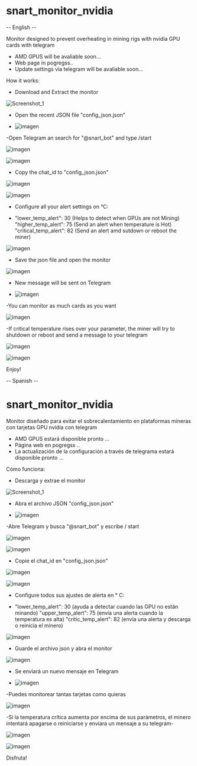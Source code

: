 # snart_monitor_nvidia
-- English --

Monitor designed to prevent overheating in mining rigs with nvidia GPU cards with telegram

- AMD GPUS will be avaliable soon...
- Web page in pogregss..
- Update settings via telegram will be avaliable soon...

How it works:
- Download and Extract the monitor

![Screenshot_1](https://user-images.githubusercontent.com/89432902/130544349-65aa82e8-090b-4066-9390-629edf481e2a.png)

- Open the recent JSON file "config_json.json"

- ![imagen](https://user-images.githubusercontent.com/89432902/130544516-268ba585-57ce-40b0-86c8-5961b17311ac.png)

-Open Telegram an search for "@snart_bot" and type /start

![imagen](https://user-images.githubusercontent.com/89432902/130544628-4e79bbdc-a125-4dc0-971e-60fb271894ac.png)

![imagen](https://user-images.githubusercontent.com/89432902/130544955-dd44b1fc-c505-46b7-b827-4042c208b914.png)

- Copy the chat_id to "config_json.json" 

![imagen](https://user-images.githubusercontent.com/89432902/130545049-91506546-7326-4d45-b9d4-e07678c79612.png)

![imagen](https://user-images.githubusercontent.com/89432902/130545108-18faaa62-df07-4235-a471-a34aa5b19092.png)

- Configure all your alert settings on °C:

-   "lower_temp_alert": 30 (Helps to detect when GPUs are not Mining)
    "higher_temp_alert": 75 (Send an alert when temperature is Hot)
    "critical_temp_alert": 82 (Send an alert amd sutdown or reboot the miner)
    
 ![imagen](https://user-images.githubusercontent.com/89432902/130545296-88515c26-b2d1-4efe-baef-01d1396e574d.png)
 
- Save the json file and open the monitor

![imagen](https://user-images.githubusercontent.com/89432902/130545502-9ba3c6ae-185d-4676-9488-ea7c2c81a026.png)

- New message will be sent on Telegram

-  ![imagen](https://user-images.githubusercontent.com/89432902/130545558-20d52840-0791-4941-b674-e8996aca8598.png)

-You can monitor as much cards as you want

![imagen](https://user-images.githubusercontent.com/89432902/130545687-a87cce15-08da-4610-a608-fcaa32832184.png)

-If critical temperature rises over your parameter, the miner will try to shutdown or reboot and send a message to your telegram

![imagen](https://user-images.githubusercontent.com/89432902/130546067-5d26d379-aff6-43fe-a454-f922fae9c0c1.png)

![imagen](https://user-images.githubusercontent.com/89432902/130546096-cd4b959c-8454-479c-905b-91df6888363f.png)

Enjoy!


-- Spanish --


# snart_monitor_nvidia
Monitor diseñado para evitar el sobrecalentamiento en plataformas mineras con tarjetas GPU nvidia con telegram

- AMD GPUS estará disponible pronto ...
- Página web en pogregss ..
- La actualización de la configuración a través de telegrama estará disponible pronto ...


Cómo funciona:
- Descarga y extrae el monitor

![Screenshot_1](https://user-images.githubusercontent.com/89432902/130544349-65aa82e8-090b-4066-9390-629edf481e2a.png)

- Abra el archivo JSON  "config_json.json"

- ![imagen](https://user-images.githubusercontent.com/89432902/130544516-268ba585-57ce-40b0-86c8-5961b17311ac.png)

-Abre Telegram y busca "@snart_bot" y escribe / start

![imagen](https://user-images.githubusercontent.com/89432902/130544628-4e79bbdc-a125-4dc0-971e-60fb271894ac.png)

![imagen](https://user-images.githubusercontent.com/89432902/130544955-dd44b1fc-c505-46b7-b827-4042c208b914.png)

- Copie el chat_id en "config_json.json"

![imagen](https://user-images.githubusercontent.com/89432902/130545049-91506546-7326-4d45-b9d4-e07678c79612.png)

![imagen](https://user-images.githubusercontent.com/89432902/130545108-18faaa62-df07-4235-a471-a34aa5b19092.png)

- Configure todos sus ajustes de alerta en ° C:

- "lower_temp_alert": 30 (ayuda a detectar cuando las GPU no están minando)
  "upper_temp_alert": 75 (envía una alerta cuando la temperatura es alta)
  "critic_temp_alert": 82 (envía una alerta y descarga o reinicia el minero)
    
 ![imagen](https://user-images.githubusercontent.com/89432902/130545296-88515c26-b2d1-4efe-baef-01d1396e574d.png)
 
- Guarde el archivo json y abra el monitor

![imagen](https://user-images.githubusercontent.com/89432902/130545502-9ba3c6ae-185d-4676-9488-ea7c2c81a026.png)

- Se enviará un nuevo mensaje en Telegram

-  ![imagen](https://user-images.githubusercontent.com/89432902/130545558-20d52840-0791-4941-b674-e8996aca8598.png)

-Puedes monitorear tantas tarjetas como quieras

![imagen](https://user-images.githubusercontent.com/89432902/130545687-a87cce15-08da-4610-a608-fcaa32832184.png)

-Si la temperatura crítica aumenta por encima de sus parámetros, el minero intentará apagarse o reiniciarse y enviara un mensaje a su telegram-

![imagen](https://user-images.githubusercontent.com/89432902/130546067-5d26d379-aff6-43fe-a454-f922fae9c0c1.png)

![imagen](https://user-images.githubusercontent.com/89432902/130546096-cd4b959c-8454-479c-905b-91df6888363f.png)

Disfruta!
